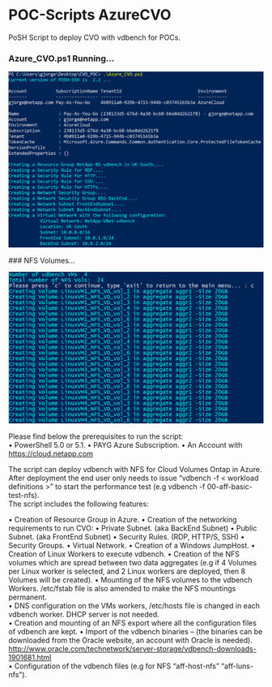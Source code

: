 # POC-Scripts AzureCVO
PoSH Script to deploy CVO with vdbench for POCs. 

### Azure_CVO.ps1 Running... <br />
<p align="center">
  <img src="https://github.com/jorgeedugona/AzureCVO/blob/master/Images/Image06.png" alt="Azure_CVO.ps1 Running"/>
</p>
### NFS Volumes... <br />
<p align="center">
<img src="https://github.com/jorgeedugona/AzureCVO/blob/master/Images/Image43_1.png" alt="Volume Creation"/>
</p>

Please find below the prerequisites to run the script:  
• PowerShell 5.0 or 5.1.
• PAYG Azure Subscription.
• An Account with https://cloud.netapp.com

The script can deploy vdbench with NFS for Cloud Volumes Ontap in Azure. After deployment the end user only needs to issue “vdbench -f < workload definitions >” to start the performance test (e.g vdbench -f 00-aff-basic-test-nfs).  
The script includes the following features:  

• Creation of Resource Group in Azure. 
• Creation of the networking requirements to run CVO: 
    • Private Subnet. (aka BackEnd Subnet) 
    • Public Subnet. (aka FrontEnd Subnet)
    • Security Rules. (RDP, HTTP/S, SSH) 
    • Security Groups. 
    • Virtual Network.
• Creation of a Windows JumpHost. 
• Creation of Linux Workers to execute vdbench.
•	Creation of the NFS volumes which are spread between two data aggregates (e.g if 4 Volumes per Linux worker is selected, and 2 Linux workers are deployed, then 8 Volumes will be created).
•	Mounting of the NFS volumes to the vdbench Workers. /etc/fstab file is also amended to make the NFS mountings permanent.  
•	DNS configuration on the VMs workers, /etc/hosts file is changed in each vdbench worker. DHCP server is not needed.  
•	Creation and mounting of an NFS export where all the configuration files of vdbench are kept.
•	Import of the vdbench binaries – (the binaries can be downloaded from the Oracle website, an account with Oracle is needed).  
http://www.oracle.com/technetwork/server-storage/vdbench-downloads-1901681.html  
•	Configuration of the vdbench files (e.g for NFS  “aff-host-nfs” “aff-luns-nfs”).  
 
